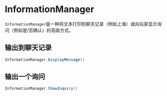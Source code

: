# InformationManager

`InformationManager`是一种将文本打印到聊天记录（例如上海）或向玩家显示询问（例如是/否确认）的高级方式。

## 输出到聊天记录

```csharp
InformationManager.DisplayMessage()
```

## 输出一个询问

```csharp
InformationManager.ShowInquiry()
```

